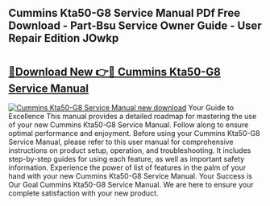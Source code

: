 ## Cummins Kta50-G8 Service Manual PDf Free Download - Part-Bsu Service Owner Guide - User Repair Edition JOwkp

# <h2><a href="http://cf27590.oget.top/?id=Cummins+Kta50-G8+Service+Manual">🔗Download New 👉🔴 Cummins Kta50-G8 Service Manual</a></h2>

[![Cummins Kta50-G8 Service Manual new download](https://i.imgur.com/5g1atiW.png)](http://cf27590.oget.top/?id=Cummins+Kta50-G8+Service+Manual)
Your Guide to Excellence This manual provides a detailed roadmap for mastering the use of your new Cummins Kta50-G8 Service Manual. Follow along to ensure optimal performance and enjoyment. Before using your Cummins Kta50-G8 Service Manual, please refer to this user manual for comprehensive instructions on product setup, operation, and troubleshooting. It includes step-by-step guides for using each feature, as well as important safety information. Experience the power of list of features in the palm of your hand with your new Cummins Kta50-G8 Service Manual. Your Success is Our Goal Cummins Kta50-G8 Service Manual. We are here to ensure your complete satisfaction with your new product.
